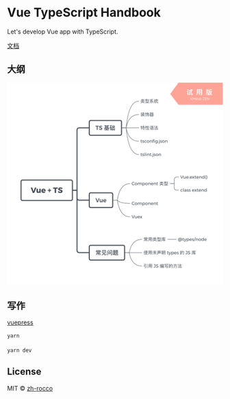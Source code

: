 # Vue TypeScript Handbook

Let's develop Vue app with TypeScript.

[文档](https://zh-rocco.github.io/vue-typescript-handbook/)

## 大纲

![Outline](./images/outline.png)

## 写作

 [vuepress](https://vuepress.vuejs.org/)

```bash
yarn

yarn dev
```

## License

MIT © [zh-rocco](https://github.com/zh-rocco)
